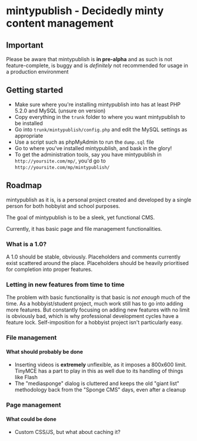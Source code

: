 mintypublish - Decidedly minty content management
=================================================

Important
-------------------------------------------------
Please be aware that mintypublish is **in pre-alpha** and as such is not feature-complete, is
buggy and is *definitely* not recommended for usage in a production environment

Getting started
-------------------------------------------------
* Make sure where you're installing mintypublish into has at least PHP 5.2.0 and MySQL
  (unsure on version)
* Copy everything in the `trunk` folder to where you want mintypublish to be installed
* Go into `trunk/mintypublish/config.php` and edit the MySQL settings as appropriate
* Use a script such as phpMyAdmin to run the `dump.sql` file
* Go to where you've installed mintypublish, and bask in the glory!
* To get the administration tools, say you have mintypublish in `http://yoursite.com/mp/`,
  you'd go to `http://yoursite.com/mp/mintypublish/`

Roadmap
-------------------------------------------------
mintypublish as it is, is a personal project created and developed by a single person for
both hobbyist and school purposes.

The goal of mintypublish is to be a sleek, yet functional CMS.

Currently, it has basic page and file management functionalities.

### What is a 1.0?
A 1.0 should be stable, obviously. Placeholders and comments currently exist scattered around
the place. Placeholders should be heavily prioritised for completion into proper features.

### Letting in new features from time to time
The problem with basic functionality is that basic is *not enough* much of the time. As a
hobbyist/student project, much work still has to go into adding more features. But constantly
focusing on adding new features with no limit is obviously bad, which is why professional
development cycles have a feature lock. Self-imposition for a hobbyist project isn't
particularly easy.

### File management

#### What should probably be done
* Inserting videos is **extremely** unflexible, as it imposes a 800x600 limit. TinyMCE has
  a part to play in this as well due to its handling of things like Flash
* The "mediasponge" dialog is cluttered and keeps the old "giant list" methodology back from
  the "Sponge CMS" days, even after a cleanup

### Page management
#### What could be done
* Custom CSS/JS, but what about caching it?